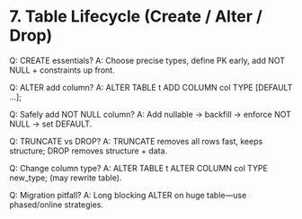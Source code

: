 # 7. Table Lifecycle (Create / Alter / Drop)

Q: CREATE essentials?
A: Choose precise types, define PK early, add NOT NULL + constraints up front.

Q: ALTER add column?
A: ALTER TABLE t ADD COLUMN col TYPE [DEFAULT ...];

Q: Safely add NOT NULL column?
A: Add nullable → backfill → enforce NOT NULL → set DEFAULT.

Q: TRUNCATE vs DROP?
A: TRUNCATE removes all rows fast, keeps structure; DROP removes structure + data.

Q: Change column type?
A: ALTER TABLE t ALTER COLUMN col TYPE new_type; (may rewrite table).

Q: Migration pitfall?
A: Long blocking ALTER on huge table—use phased/online strategies.
